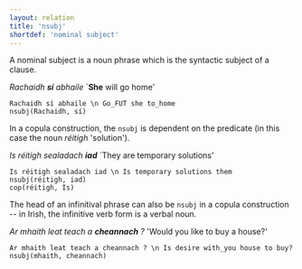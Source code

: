 ```yaml
---
layout: relation
title: 'nsubj'
shortdef: 'nominal subject'
---
```


A nominal subject is a noun phrase which is the syntactic subject of a clause. 

_Rachaidh <b>sí</b> abhaile_ `<b>She</b> will go home'

~~~ sdparse
Rachaidh sí abhaile \n Go_FUT she to_home
nsubj(Rachaidh, sí)
~~~ 

In a copula construction, the `nsubj` is dependent on the predicate (in this case the noun _réitigh_ 'solution').

_Is réitigh sealadach <b>iad</b>_ `They are temporary solutions'

~~~ sdparse
Is réitigh sealadach iad \n Is temporary solutions them
nsubj(réitigh, iad)
cop(réitigh, Is)
~~~

The head of an infinitival phrase can also be `nsubj` in a copula construction -- in Irish, the infinitive verb form is a verbal noun.

_Ar mhaith leat teach a <b>cheannach</b> ?_ 'Would you like to buy a house?'
~~~ sdparse
Ar mhaith leat teach a cheannach ? \n Is desire with_you house to buy?
nsubj(mhaith, cheannach)
~~~


